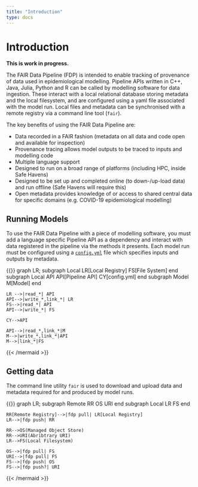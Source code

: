 ```yaml
---
title: "Introduction"
type: docs
---
```


# Introduction

**This is work in progress.**

The FAIR Data Pipeline (FDP) is intended to enable tracking of provenance of data used in epidemiological modelling. Pipeline APIs written in C++, Java, Julia, Python and R can be called by modelling software for data ingestion. These interact with a local relational database storing metadata and the local filesystem, and are configured using a yaml file associated with the model run. Local files and metadata can be synchronised with a remote registry via a command line tool (`fair`).

The key benefits of using the FAIR Data Pipeline are:

- Data recorded in a FAIR fashion (metadata on all data and code open and available for inspection)
- Provenance tracing allows model outputs to be traced to inputs and modelling code
- Multiple language support
- Designed to run on a broad range of platforms (including HPC, inside Safe Havens)
- Designed to be set up and completed online (to down-/up-load data) and run offline (Safe Havens will require this)
- Open metadata provides knowledge of or access to shared central data for specific domains (e.g. COVID-19 epidemiological modelling)

## Running Models

To use the FAIR Data Pipeline with a piece of modelling software, you must add a language specific Pipeline API as a dependency and interact with data registered in the pipeline via the methods it presents. Each model run must be configured using a [`config.yml`](docs/interface/_index.md) file which specifies inputs and outputs by metadata.

{{<mermaid align="left">}}
graph LR;
    subgraph Local
        LR[Local Registry]
        FS[File System]
    end
    subgraph Local API
        API[Pipeline API]
        CY[config.yml]
    end
    subgraph Model
        M[Model]
    end
 
    LR -->|read_*| API
    API-->|write_*,link_*| LR
    FS-->|read_*| API
    API-->|write_*| FS

    CY-->API

    API-->|read_*,link_*|M
    M-->|write_*,link_*|API
    M-->|link_*|FS

{{< /mermaid >}}

## Getting data

The command line utility `fair` is used to download and upload data and metadata required for and produced by model runs.

{{<mermaid align="left">}}
graph LR;
    subgraph Remote
        RR
        OS
        URI
    end
    subgraph Local
        LR
        FS
    end

    RR[Remote Registry]-->|fdp pull| LR[Local Registry]
    LR-->|fdp push| RR

    RR-->OS(Managed Object Store)
    RR-->URI(Abribtrary URI)
    LR-->FS(Local Filesystem)

    OS-->|fdp pull| FS
    URI-->|fdp pull| FS
    FS-->|fdp push| OS
    FS-->|fdp push?| URI

{{< /mermaid >}}
